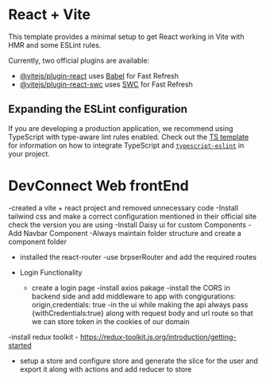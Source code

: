 # React + Vite

This template provides a minimal setup to get React working in Vite with HMR and some ESLint rules.

Currently, two official plugins are available:

- [@vitejs/plugin-react](https://github.com/vitejs/vite-plugin-react/blob/main/packages/plugin-react) uses [Babel](https://babeljs.io/) for Fast Refresh
- [@vitejs/plugin-react-swc](https://github.com/vitejs/vite-plugin-react/blob/main/packages/plugin-react-swc) uses [SWC](https://swc.rs/) for Fast Refresh

## Expanding the ESLint configuration

If you are developing a production application, we recommend using TypeScript with type-aware lint rules enabled. Check out the [TS template](https://github.com/vitejs/vite/tree/main/packages/create-vite/template-react-ts) for information on how to integrate TypeScript and [`typescript-eslint`](https://typescript-eslint.io) in your project.

# DevConnect Web frontEnd

-created a vite + react project and removed unnecessary code
-Install tailwind css and make a correct configuration mentioned in their official site check the version you are using
-Install Daisy ui for custom Components
-Add Navbar Component
-Always maintain folder structure and create a component folder

- installed the react-router
  -use brpserRouter and add the required routes

- Login Functionality
  - create a login page
    -install axios pakage
    -install the CORS in backend side and add middleware to app with congigurations: origin,credentials: true
    -in the ui while making the api always pass {withCredentials:true} along with request body and url route so that we can store token in the cookies of our domain

-install redux toolkit - https://redux-toolkit.js.org/introduction/getting-started

- setup a store and configure store and generate the slice for the user and export it along with actions and add reducer to store
